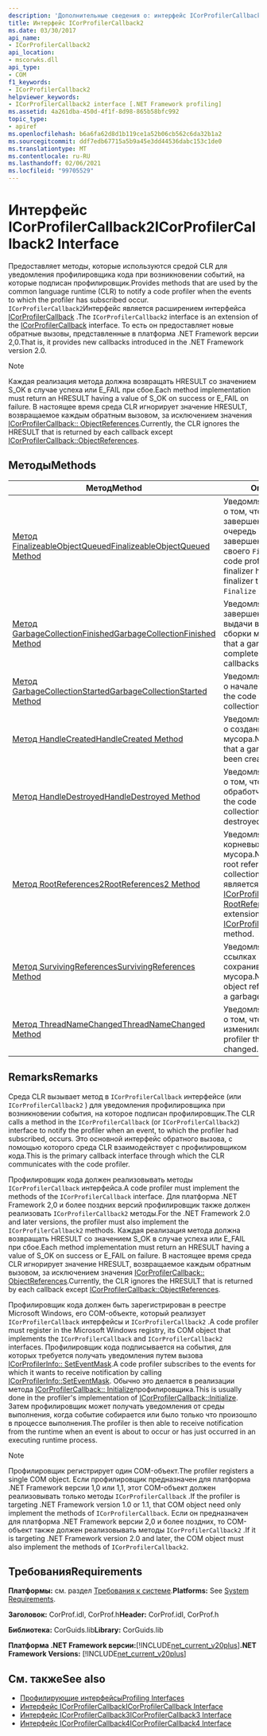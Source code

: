 ```yaml
---
description: 'Дополнительные сведения о: интерфейс ICorProfilerCallback2'
title: Интерфейс ICorProfilerCallback2
ms.date: 03/30/2017
api_name:
- ICorProfilerCallback2
api_location:
- mscorwks.dll
api_type:
- COM
f1_keywords:
- ICorProfilerCallback2
helpviewer_keywords:
- ICorProfilerCallback2 interface [.NET Framework profiling]
ms.assetid: 4a261dba-450d-4f1f-8d98-865b58bfc992
topic_type:
- apiref
ms.openlocfilehash: b6a6fa62d8d1b119ce1a52b06cb562c6da32b1a2
ms.sourcegitcommit: ddf7edb67715a5b9a45e3dd44536dabc153c1de0
ms.translationtype: MT
ms.contentlocale: ru-RU
ms.lasthandoff: 02/06/2021
ms.locfileid: "99705529"
---
```

# <a name="icorprofilercallback2-interface"></a><span data-ttu-id="b5ea8-103">Интерфейс ICorProfilerCallback2</span><span class="sxs-lookup"><span data-stu-id="b5ea8-103">ICorProfilerCallback2 Interface</span></span>

<span data-ttu-id="b5ea8-104">Предоставляет методы, которые используются средой CLR для уведомления профилировщика кода при возникновении событий, на которые подписан профилировщик.</span><span class="sxs-lookup"><span data-stu-id="b5ea8-104">Provides methods that are used by the common language runtime (CLR) to notify a code profiler when the events to which the profiler has subscribed occur.</span></span> <span data-ttu-id="b5ea8-105">`ICorProfilerCallback2`Интерфейс является расширением интерфейса [ICorProfilerCallback](icorprofilercallback-interface.md) .</span><span class="sxs-lookup"><span data-stu-id="b5ea8-105">The `ICorProfilerCallback2` interface is an extension of the [ICorProfilerCallback](icorprofilercallback-interface.md) interface.</span></span> <span data-ttu-id="b5ea8-106">То есть он предоставляет новые обратные вызовы, представленные в платформа .NET Framework версии 2,0.</span><span class="sxs-lookup"><span data-stu-id="b5ea8-106">That is, it provides new callbacks introduced in the .NET Framework version 2.0.</span></span>  
  
> [!NOTE]
> <span data-ttu-id="b5ea8-107">Каждая реализация метода должна возвращать HRESULT со значением S_OK в случае успеха или E_FAIL при сбое.</span><span class="sxs-lookup"><span data-stu-id="b5ea8-107">Each method implementation must return an HRESULT having a value of S_OK on success or E_FAIL on failure.</span></span> <span data-ttu-id="b5ea8-108">В настоящее время среда CLR игнорирует значение HRESULT, возвращаемое каждым обратным вызовом, за исключением значения [ICorProfilerCallback:: ObjectReferences](icorprofilercallback-objectreferences-method.md).</span><span class="sxs-lookup"><span data-stu-id="b5ea8-108">Currently, the CLR ignores the HRESULT that is returned by each callback except [ICorProfilerCallback::ObjectReferences](icorprofilercallback-objectreferences-method.md).</span></span>  
  
## <a name="methods"></a><span data-ttu-id="b5ea8-109">Методы</span><span class="sxs-lookup"><span data-stu-id="b5ea8-109">Methods</span></span>  
  
|<span data-ttu-id="b5ea8-110">Метод</span><span class="sxs-lookup"><span data-stu-id="b5ea8-110">Method</span></span>|<span data-ttu-id="b5ea8-111">Описание</span><span class="sxs-lookup"><span data-stu-id="b5ea8-111">Description</span></span>|  
|------------|-----------------|  
|[<span data-ttu-id="b5ea8-112">Метод FinalizeableObjectQueued</span><span class="sxs-lookup"><span data-stu-id="b5ea8-112">FinalizeableObjectQueued Method</span></span>](icorprofilercallback2-finalizeableobjectqueued-method.md)|<span data-ttu-id="b5ea8-113">Уведомляет профилировщик кода о том, что объект с методом завершения был помещен в очередь в поток метода завершения для выполнения своего `Finalize` метода.</span><span class="sxs-lookup"><span data-stu-id="b5ea8-113">Notifies the code profiler that an object with a finalizer has been queued to the finalizer thread for execution of its `Finalize` method.</span></span>|  
|[<span data-ttu-id="b5ea8-114">Метод GarbageCollectionFinished</span><span class="sxs-lookup"><span data-stu-id="b5ea8-114">GarbageCollectionFinished Method</span></span>](icorprofilercallback2-garbagecollectionfinished-method.md)|<span data-ttu-id="b5ea8-115">Уведомляет профилировщик о завершении сборки мусора и выдачи всех обратных вызовов сборки мусора.</span><span class="sxs-lookup"><span data-stu-id="b5ea8-115">Notifies the profiler that a garbage collection has completed and all garbage collection callbacks have been issued for it.</span></span>|  
|[<span data-ttu-id="b5ea8-116">Метод GarbageCollectionStarted</span><span class="sxs-lookup"><span data-stu-id="b5ea8-116">GarbageCollectionStarted Method</span></span>](icorprofilercallback2-garbagecollectionstarted-method.md)|<span data-ttu-id="b5ea8-117">Уведомляет профилировщик кода о начале сборки мусора.</span><span class="sxs-lookup"><span data-stu-id="b5ea8-117">Notifies the code profiler that a garbage collection has started.</span></span>|  
|[<span data-ttu-id="b5ea8-118">Метод HandleCreated</span><span class="sxs-lookup"><span data-stu-id="b5ea8-118">HandleCreated Method</span></span>](icorprofilercallback2-handlecreated-method.md)|<span data-ttu-id="b5ea8-119">Уведомляет профилировщик кода о создании обработчика сборки мусора.</span><span class="sxs-lookup"><span data-stu-id="b5ea8-119">Notifies the code profiler that a garbage collection handle has been created.</span></span>|  
|[<span data-ttu-id="b5ea8-120">Метод HandleDestroyed</span><span class="sxs-lookup"><span data-stu-id="b5ea8-120">HandleDestroyed Method</span></span>](icorprofilercallback2-handledestroyed-method.md)|<span data-ttu-id="b5ea8-121">Уведомляет профилировщик кода о том, что был уничтожен обработчик сборки мусора.</span><span class="sxs-lookup"><span data-stu-id="b5ea8-121">Notifies the code profiler that a garbage collection handle has been destroyed.</span></span>|  
|[<span data-ttu-id="b5ea8-122">Метод RootReferences2</span><span class="sxs-lookup"><span data-stu-id="b5ea8-122">RootReferences2 Method</span></span>](icorprofilercallback2-rootreferences2-method.md)|<span data-ttu-id="b5ea8-123">Уведомляет профилировщик о корневых ссылках после сборки мусора.</span><span class="sxs-lookup"><span data-stu-id="b5ea8-123">Notifies the profiler about root references after a garbage collection has occurred.</span></span> <span data-ttu-id="b5ea8-124">Этот метод является расширением метода [ICorProfilerCallback:: RootReferences](icorprofilercallback-rootreferences-method.md) .</span><span class="sxs-lookup"><span data-stu-id="b5ea8-124">This method is an extension of the [ICorProfilerCallback::RootReferences](icorprofilercallback-rootreferences-method.md) method.</span></span>|  
|[<span data-ttu-id="b5ea8-125">Метод SurvivingReferences</span><span class="sxs-lookup"><span data-stu-id="b5ea8-125">SurvivingReferences Method</span></span>](icorprofilercallback2-survivingreferences-method.md)|<span data-ttu-id="b5ea8-126">Уведомляет профилировщик о ссылках на объекты, которые были сохранившиются при сборке мусора.</span><span class="sxs-lookup"><span data-stu-id="b5ea8-126">Notifies the profiler about object references that have survived a garbage collection.</span></span>|  
|[<span data-ttu-id="b5ea8-127">Метод ThreadNameChanged</span><span class="sxs-lookup"><span data-stu-id="b5ea8-127">ThreadNameChanged Method</span></span>](icorprofilercallback2-threadnamechanged-method.md)|<span data-ttu-id="b5ea8-128">Уведомляет профилировщик кода о том, что имя потока изменилось.</span><span class="sxs-lookup"><span data-stu-id="b5ea8-128">Notifies the code profiler that the name of a thread has changed.</span></span>|  
  
## <a name="remarks"></a><span data-ttu-id="b5ea8-129">Remarks</span><span class="sxs-lookup"><span data-stu-id="b5ea8-129">Remarks</span></span>  

 <span data-ttu-id="b5ea8-130">Среда CLR вызывает метод в `ICorProfilerCallback` интерфейсе (или `ICorProfilerCallback2` ) для уведомления профилировщика при возникновении события, на которое подписан профилировщик.</span><span class="sxs-lookup"><span data-stu-id="b5ea8-130">The CLR calls a method in the `ICorProfilerCallback` (or `ICorProfilerCallback2`) interface to notify the profiler when an event, to which the profiler had subscribed, occurs.</span></span> <span data-ttu-id="b5ea8-131">Это основной интерфейс обратного вызова, с помощью которого среда CLR взаимодействует с профилировщиком кода.</span><span class="sxs-lookup"><span data-stu-id="b5ea8-131">This is the primary callback interface through which the CLR communicates with the code profiler.</span></span>  
  
 <span data-ttu-id="b5ea8-132">Профилировщик кода должен реализовывать методы `ICorProfilerCallback` интерфейса.</span><span class="sxs-lookup"><span data-stu-id="b5ea8-132">A code profiler must implement the methods of the `ICorProfilerCallback` interface.</span></span> <span data-ttu-id="b5ea8-133">Для платформа .NET Framework 2,0 и более поздних версий профилировщик также должен реализовать `ICorProfilerCallback2` методы.</span><span class="sxs-lookup"><span data-stu-id="b5ea8-133">For the .NET Framework 2.0 and later versions, the profiler must also implement the `ICorProfilerCallback2` methods.</span></span> <span data-ttu-id="b5ea8-134">Каждая реализация метода должна возвращать HRESULT со значением S_OK в случае успеха или E_FAIL при сбое.</span><span class="sxs-lookup"><span data-stu-id="b5ea8-134">Each method implementation must return an HRESULT having a value of S_OK on success or E_FAIL on failure.</span></span> <span data-ttu-id="b5ea8-135">В настоящее время среда CLR игнорирует значение HRESULT, возвращаемое каждым обратным вызовом, за исключением значения [ICorProfilerCallback:: ObjectReferences](icorprofilercallback-objectreferences-method.md).</span><span class="sxs-lookup"><span data-stu-id="b5ea8-135">Currently, the CLR ignores the HRESULT that is returned by each callback except [ICorProfilerCallback::ObjectReferences](icorprofilercallback-objectreferences-method.md).</span></span>  
  
 <span data-ttu-id="b5ea8-136">Профилировщик кода должен быть зарегистрирован в реестре Microsoft Windows, его COM-объекте, который реализует `ICorProfilerCallback` интерфейсы и `ICorProfilerCallback2` .</span><span class="sxs-lookup"><span data-stu-id="b5ea8-136">A code profiler must register in the Microsoft Windows registry, its COM object that implements the `ICorProfilerCallback` and `ICorProfilerCallback2` interfaces.</span></span> <span data-ttu-id="b5ea8-137">Профилировщик кода подписывается на события, для которых требуется получать уведомления путем вызова [ICorProfilerInfo:: SetEventMask](icorprofilerinfo-seteventmask-method.md).</span><span class="sxs-lookup"><span data-stu-id="b5ea8-137">A code profiler subscribes to the events for which it wants to receive notification by calling [ICorProfilerInfo::SetEventMask](icorprofilerinfo-seteventmask-method.md).</span></span> <span data-ttu-id="b5ea8-138">Обычно это делается в реализации метода [ICorProfilerCallback:: Initialize](icorprofilercallback-initialize-method.md)профилировщика.</span><span class="sxs-lookup"><span data-stu-id="b5ea8-138">This is usually done in the profiler's implementation of [ICorProfilerCallback::Initialize](icorprofilercallback-initialize-method.md).</span></span> <span data-ttu-id="b5ea8-139">Затем профилировщик может получать уведомления от среды выполнения, когда событие собирается или было только что произошло в процессе выполнения.</span><span class="sxs-lookup"><span data-stu-id="b5ea8-139">The profiler is then able to receive notification from the runtime when an event is about to occur or has just occurred in an executing runtime process.</span></span>  
  
> [!NOTE]
> <span data-ttu-id="b5ea8-140">Профилировщик регистрирует один COM-объект.</span><span class="sxs-lookup"><span data-stu-id="b5ea8-140">The profiler registers a single COM object.</span></span> <span data-ttu-id="b5ea8-141">Если профилировщик предназначен для платформа .NET Framework версии 1,0 или 1,1, этот COM-объект должен реализовывать только методы `ICorProfilerCallback` .</span><span class="sxs-lookup"><span data-stu-id="b5ea8-141">If the profiler is targeting .NET Framework version 1.0 or 1.1, that COM object need only implement the methods of `ICorProfilerCallback`.</span></span> <span data-ttu-id="b5ea8-142">Если он предназначен для платформа .NET Framework версии 2,0 и более поздних, то COM-объект также должен реализовывать методы `ICorProfilerCallback2` .</span><span class="sxs-lookup"><span data-stu-id="b5ea8-142">If it is targeting .NET Framework version 2.0 and later, the COM object must also implement the methods of `ICorProfilerCallback2`.</span></span>  
  
## <a name="requirements"></a><span data-ttu-id="b5ea8-143">Требования</span><span class="sxs-lookup"><span data-stu-id="b5ea8-143">Requirements</span></span>  

 <span data-ttu-id="b5ea8-144">**Платформы:** см. раздел [Требования к системе](../../get-started/system-requirements.md).</span><span class="sxs-lookup"><span data-stu-id="b5ea8-144">**Platforms:** See [System Requirements](../../get-started/system-requirements.md).</span></span>  
  
 <span data-ttu-id="b5ea8-145">**Заголовок:** CorProf.idl, CorProf.h</span><span class="sxs-lookup"><span data-stu-id="b5ea8-145">**Header:** CorProf.idl, CorProf.h</span></span>  
  
 <span data-ttu-id="b5ea8-146">**Библиотека:** CorGuids.lib</span><span class="sxs-lookup"><span data-stu-id="b5ea8-146">**Library:** CorGuids.lib</span></span>  
  
 <span data-ttu-id="b5ea8-147">**Платформа .NET Framework версии:**[!INCLUDE[net_current_v20plus](../../../../includes/net-current-v20plus-md.md)]</span><span class="sxs-lookup"><span data-stu-id="b5ea8-147">**.NET Framework Versions:** [!INCLUDE[net_current_v20plus](../../../../includes/net-current-v20plus-md.md)]</span></span>  
  
## <a name="see-also"></a><span data-ttu-id="b5ea8-148">См. также</span><span class="sxs-lookup"><span data-stu-id="b5ea8-148">See also</span></span>

- [<span data-ttu-id="b5ea8-149">Профилирующие интерфейсы</span><span class="sxs-lookup"><span data-stu-id="b5ea8-149">Profiling Interfaces</span></span>](profiling-interfaces.md)
- [<span data-ttu-id="b5ea8-150">Интерфейс ICorProfilerCallback</span><span class="sxs-lookup"><span data-stu-id="b5ea8-150">ICorProfilerCallback Interface</span></span>](icorprofilercallback-interface.md)
- [<span data-ttu-id="b5ea8-151">Интерфейс ICorProfilerCallback3</span><span class="sxs-lookup"><span data-stu-id="b5ea8-151">ICorProfilerCallback3 Interface</span></span>](icorprofilercallback3-interface.md)
- [<span data-ttu-id="b5ea8-152">Интерфейс ICorProfilerCallback4</span><span class="sxs-lookup"><span data-stu-id="b5ea8-152">ICorProfilerCallback4 Interface</span></span>](icorprofilercallback4-interface.md)
